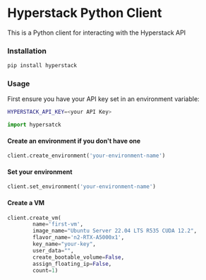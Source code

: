 # Hyperstack Python Client

This is a Python client for interacting with the Hyperstack API

### Installation

```bash
pip install hyperstack
```

### Usage

First ensure you have your API key set in an environment variable:

```bash
HYPERSTACK_API_KEY=<your API Key>
```

```python
import hypersatck
```

#### Create an environment if you don't have one

```python
client.create_environment('your-environment-name')  
```

#### Set your environment

```python
client.set_environment('your-environment-name')  
```

#### Create a VM
```python
client.create_vm(
        name='first-vm', 
        image_name="Ubuntu Server 22.04 LTS R535 CUDA 12.2", 
        flavor_name='n2-RTX-A5000x1', 
        key_name="your-key", 
        user_data="", 
        create_bootable_volume=False, 
        assign_floating_ip=False, 
        count=1)
```